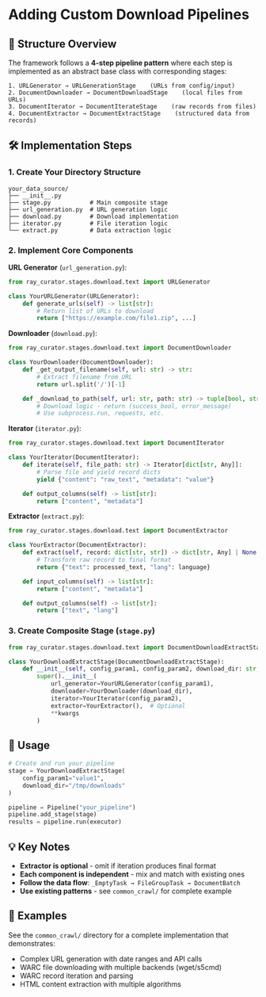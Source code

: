 # Adding Custom Download Pipelines

## 📁 Structure Overview

The framework follows a **4-step pipeline pattern** where each step is implemented as an abstract base class with corresponding stages:

```
1. URLGenerator → URLGenerationStage    (URLs from config/input)
2. DocumentDownloader → DocumentDownloadStage    (local files from URLs)
3. DocumentIterator → DocumentIterateStage    (raw records from files)
4. DocumentExtractor → DocumentExtractStage    (structured data from records)
```

## 🛠️ Implementation Steps

### 1. Create Your Directory Structure
```
your_data_source/
├── __init__.py
├── stage.py           # Main composite stage
├── url_generation.py  # URL generation logic
├── download.py        # Download implementation
├── iterator.py        # File iteration logic
└── extract.py         # Data extraction logic
```

### 2. Implement Core Components

**URL Generator** (`url_generation.py`):
```python
from ray_curator.stages.download.text import URLGenerator

class YourURLGenerator(URLGenerator):
    def generate_urls(self) -> list[str]:
        # Return list of URLs to download
        return ["https://example.com/file1.zip", ...]
```

**Downloader** (`download.py`):
```python
from ray_curator.stages.download.text import DocumentDownloader

class YourDownloader(DocumentDownloader):
    def _get_output_filename(self, url: str) -> str:
        # Extract filename from URL
        return url.split('/')[-1]

    def _download_to_path(self, url: str, path: str) -> tuple[bool, str | None]:
        # Download logic - return (success_bool, error_message)
        # Use subprocess.run, requests, etc.
```

**Iterator** (`iterator.py`):
```python
from ray_curator.stages.download.text import DocumentIterator

class YourIterator(DocumentIterator):
    def iterate(self, file_path: str) -> Iterator[dict[str, Any]]:
        # Parse file and yield record dicts
        yield {"content": "raw_text", "metadata": "value"}

    def output_columns(self) -> list[str]:
        return ["content", "metadata"]
```

**Extractor** (`extract.py`):
```python
from ray_curator.stages.download.text import DocumentExtractor

class YourExtractor(DocumentExtractor):
    def extract(self, record: dict[str, str]) -> dict[str, Any] | None:
        # Transform raw record to final format
        return {"text": processed_text, "lang": language}

    def input_columns(self) -> list[str]:
        return ["content", "metadata"]

    def output_columns(self) -> list[str]:
        return ["text", "lang"]
```

### 3. Create Composite Stage (`stage.py`)

```python
from ray_curator.stages.download.text import DocumentDownloadExtractStage

class YourDownloadExtractStage(DocumentDownloadExtractStage):
    def __init__(self, config_param1, config_param2, download_dir: str, **kwargs):
        super().__init__(
            url_generator=YourURLGenerator(config_param1),
            downloader=YourDownloader(download_dir),
            iterator=YourIterator(config_param2),
            extractor=YourExtractor(),  # Optional
            **kwargs
        )
```

## 🚀 Usage

```python
# Create and run your pipeline
stage = YourDownloadExtractStage(
    config_param1="value1",
    download_dir="/tmp/downloads"
)

pipeline = Pipeline("your_pipeline")
pipeline.add_stage(stage)
results = pipeline.run(executor)
```

## 💡 Key Notes

- **Extractor is optional** - omit if iteration produces final format
- **Each component is independent** - mix and match with existing ones
- **Follow the data flow**: `_EmptyTask → FileGroupTask → DocumentBatch`
- **Use existing patterns** - see `common_crawl/` for complete example

## 📖 Examples

See the `common_crawl/` directory for a complete implementation that demonstrates:
- Complex URL generation with date ranges and API calls
- WARC file downloading with multiple backends (wget/s5cmd)
- WARC record iteration and parsing
- HTML content extraction with multiple algorithms
